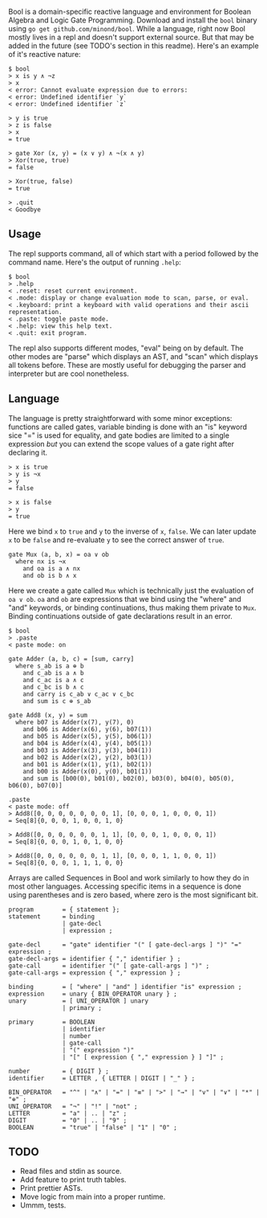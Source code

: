 Bool is a domain-specific reactive language and environment for Boolean Algebra
and Logic Gate Programming. Download and install the `bool` binary using `go
get github.com/minond/bool`. While a language, right now Bool mostly lives in a
repl and doesn't support external source. But that may be added in the future
(see TODO's section in this readme). Here's an example of it's reactive nature:

```text
$ bool
> x is y ∧ ¬z
> x
< error: Cannot evaluate expression due to errors:
< error: Undefined identifier `y`
< error: Undefined identifier `z`

> y is true
> z is false
> x
= true

> gate Xor (x, y) = (x ∨ y) ∧ ¬(x ∧ y)
> Xor(true, true)
= false

> Xor(true, false)
= true

> .quit
< Goodbye
```

## Usage

The repl supports command, all of which start with a period followed by the
command name. Here's the output of running `.help`:

```text
$ bool
> .help
< .reset: reset current environment.
< .mode: display or change evaluation mode to scan, parse, or eval.
< .keyboard: print a keyboard with valid operations and their ascii representation.
< .paste: toggle paste mode.
< .help: view this help text.
< .quit: exit program.
```

The repl also supports different modes, "eval" being on by default. The other
modes are "parse" which displays an AST, and "scan" which displays all tokens
before. These are mostly useful for debugging the parser and interpreter but
are cool nonetheless.

## Language

The language is pretty straightforward with some minor exceptions: functions
are called gates, variable binding is done with an "is" keyword sice "=" is
used for equality, and gate bodies are limited to a single expression _but_ you
can extend the scope values of a gate right after declaring it.

```text
> x is true
> y is ¬x
> y
= false

> x is false
> y
= true
```

Here we bind `x` to `true` and `y` to the inverse of `x`, `false`. We can later
update `x` to be `false` and re-evaluate `y` to see the correct answer of
`true`.

```text
gate Mux (a, b, x) = oa ∨ ob
  where nx is ¬x
    and oa is a ∧ nx
    and ob is b ∧ x
```

Here we create a gate called `Mux` which is technically just the evaluation of
`oa ∨ ob`. `oa` and `ob` are expressions that we bind using the "where" and
"and" keywords, or binding continuations, thus making them private to `Mux`.
Binding continuations outside of gate declarations result in an error.

```text
$ bool
> .paste
< paste mode: on

gate Adder (a, b, c) = [sum, carry]
  where s_ab is a ⊕ b
    and c_ab is a ∧ b
    and c_ac is a ∧ c
    and c_bc is b ∧ c
    and carry is c_ab ∨ c_ac ∨ c_bc
    and sum is c ⊕ s_ab

gate Add8 (x, y) = sum
  where b07 is Adder(x(7), y(7), 0)
    and b06 is Adder(x(6), y(6), b07(1))
    and b05 is Adder(x(5), y(5), b06(1))
    and b04 is Adder(x(4), y(4), b05(1))
    and b03 is Adder(x(3), y(3), b04(1))
    and b02 is Adder(x(2), y(2), b03(1))
    and b01 is Adder(x(1), y(1), b02(1))
    and b00 is Adder(x(0), y(0), b01(1))
    and sum is [b00(0), b01(0), b02(0), b03(0), b04(0), b05(0), b06(0), b07(0)]

.paste
< paste mode: off
> Add8([0, 0, 0, 0, 0, 0, 0, 1], [0, 0, 0, 1, 0, 0, 0, 1])
= Seq[8]{0, 0, 0, 1, 0, 0, 1, 0}

> Add8([0, 0, 0, 0, 0, 0, 1, 1], [0, 0, 0, 1, 0, 0, 0, 1])
= Seq[8]{0, 0, 0, 1, 0, 1, 0, 0}

> Add8([0, 0, 0, 0, 0, 0, 1, 1], [0, 0, 0, 1, 1, 0, 0, 1])
= Seq[8]{0, 0, 0, 1, 1, 1, 0, 0}
```

Arrays are called Sequences in Bool and work similarly to how they do in most
other languages. Accessing specific items in a sequence is done using
parentheses and is zero based, where zero is the most significant bit.

```ebnf
program        = { statement };
statement      = binding
               | gate-decl
               | expression ;

gate-decl      = "gate" identifier "(" [ gate-decl-args ] ")" "=" expression ;
gate-decl-args = identifier { "," identifier } ;
gate-call      = identifier "(" [ gate-call-args ] ")" ;
gate-call-args = expression { "," expression } ;

binding        = [ "where" | "and" ] identifier "is" expression ;
expression     = unary { BIN_OPERATOR unary } ;
unary          = [ UNI_OPERATOR ] unary
               | primary ;

primary        = BOOLEAN
               | identifier
               | number
               | gate-call
               | "(" expression ")"
               | "[" [ expression { "," expression } ] "]" ;

number         = { DIGIT } ;
identifier     = LETTER , { LETTER | DIGIT | "_" } ;

BIN_OPERATOR   = "^" | "∧" | "=" | "≡" | ">" | "→" | "v" | "∨" | "*" | "⊕" ;
UNI_OPERATOR   = "¬" | "!" | "not" ;
LETTER         = "a" | .. | "z" ;
DIGIT          = "0" | .. | "9" ;
BOOLEAN        = "true" | "false" | "1" | "0" ;
```

## TODO

- Read files and stdin as source.
- Add feature to print truth tables.
- Print prettier ASTs.
- Move logic from main into a proper runtime.
- Ummm, tests.
